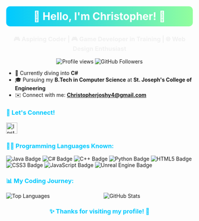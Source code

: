 <h1 align="center" style="color: #ffffff; background: linear-gradient(90deg, #00C9FF, #92FE9D); border-radius: 10px; padding: 10px;">🌟 Hello, I'm Christopher! 👋</h1>
<h3 align="center" style="color: #f0f0f0;">🎮 Aspiring Coder | 🎮 Game Developer in Training | 🌐 Web Design Enthusiast</h3>

<p align="center">
  <img src="https://komarev.com/ghpvc/?username=christopherjoshy&label=Profile%20views&color=0e75b6&style=flat" alt="Profile views" />
  <img src="https://img.shields.io/github/followers/christopherjoshy?style=social" alt="GitHub Followers" />
</p>

- 🌱 Currently diving into **C#**
- 🎓 Pursuing my **B.Tech in Computer Science** at **St. Joseph's College of Engineering**
- ✉️ Connect with me: **[Christopherjoshy4@gmail.com](mailto:Christopherjoshy4@gmail.com)**

<h3 align="left" style="color: #00C9FF;">🤝 Let's Connect!</h3>
<p align="left">
  <a href="https://instagram.com/calculatederror" target="_blank">
    <img align="center" src="https://raw.githubusercontent.com/rahuldkjain/github-profile-readme-generator/master/src/images/icons/Social/instagram.svg" alt="Instagram" height="30" width="30" />
  </a>
</p>

<h3 align="left" style="color: #00C9FF;">🧑‍💻 Programming Languages Known:</h3>
<p>
  <img src="https://img.shields.io/badge/Java-ED8B00?style=flat-square&logo=java&logoColor=white" alt="Java Badge" />
  <img src="https://img.shields.io/badge/C%23-239120?style=flat-square&logo=csharp&logoColor=white" alt="C# Badge" />
  <img src="https://img.shields.io/badge/C%2B%2B-00599C?style=flat-square&logo=cplusplus&logoColor=white" alt="C++ Badge" />
  <img src="https://img.shields.io/badge/Python-3776AB?style=flat-square&logo=python&logoColor=white" alt="Python Badge" />
  <img src="https://img.shields.io/badge/HTML5-E34F26?style=flat-square&logo=html5&logoColor=white" alt="HTML5 Badge" />
  <img src="https://img.shields.io/badge/CSS3-1572B6?style=flat-square&logo=css3&logoColor=white" alt="CSS3 Badge" />
  <img src="https://img.shields.io/badge/JavaScript-F7DF1E?style=flat-square&logo=javascript&logoColor=black" alt="JavaScript Badge" />
  <img src="https://img.shields.io/badge/Unreal%20Engine-0E1128?style=flat-square&logo=unrealengine&logoColor=white" alt="Unreal Engine Badge" />
</p>

<h3 align="left" style="color: #00C9FF;">📊 My Coding Journey:</h3>
<p align="center">
  <img align="left" src="https://github-readme-stats.vercel.app/api/top-langs?username=christopherjoshy&show_icons=true&locale=en&layout=compact&theme=radical" alt="Top Languages" />
</p>

<p align="center">
  <img src="https://github-readme-stats.vercel.app/api?username=christopherjoshy&show_icons=true&locale=en&theme=radical" alt="GitHub Stats" />
</p>

<p align="center">
  
</p>

<h3 align="center" style="color: #00C9FF;">✨ Thanks for visiting my profile! 🚀</h3>
